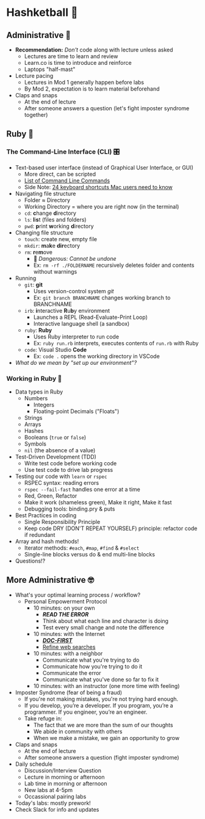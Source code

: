# Hashketball 🏀

## Administrative 🧐

- **Recommendation:** *Don't* code along with lecture unless asked
  - Lectures are time to learn and review
  - Learn.co is time to introduce and reinforce
  - Laptops "half-mast"
- Lecture pacing
  - Lectures in Mod 1 generally happen before labs
  - By Mod 2, expectation is to learn material beforehand
- Claps and snaps
  - At the end of lecture
  - After someone answers a question (let's fight imposter syndrome together)

## Ruby 🧰

### The Command-Line Interface (CLI) 🎛

- Text-based user interface (instead of Graphical User Interface, or GUI)
  - More direct, can be scripted
  - [List of Command Line Commands](https://www.codecademy.com/articles/command-line-commands)
  - Side Note: [24 keyboard shortcuts Mac users need to know](https://www.computerworld.com/article/3023544/24-keyboard-shortcuts-mac-users-need-to-know.html)
- Navigating file structure
  - Folder ≈ Directory
  - Working Directory = where you are right now (in the terminal)
  - `cd`: **c**hange **d**irectory
  - `ls`: **l**i**s**t (files and folders)
  - `pwd`: **p**rint **w**orking **d**irectory
- Changing file structure
  - `touch`: create new, empty file
  - `mkdir`: **m**a**k**e **dir**ectory
  - `rm`: **r**e**m**ove
    - 🚨 *Dangerous: Cannot be undone*
    - Ex: `rm -rf ./FOLDERNAME` recursively deletes folder and contents without warnings
- Running
  - `git`: **git**
    - Uses version-control system *git*
    - Ex: `git branch BRANCHNAME` changes working branch to BRANCHNAME
  - `irb`: **i**nteractive **R**u**b**y environment
    - Launches a REPL (Read-Evaluate-Print Loop)
    - Interactive language shell (a sandbox)
  - `ruby`: **Ruby**
    - Uses Ruby interpreter to run code
    - Ex: `ruby run.rb` interprets, executes contents of `run.rb` with Ruby
  - `code`: Visual Studio **Code**
    - Ex: `code .` opens the working directory in VSCode
- *What do we mean by "set up our environment"?*

### Working in Ruby 💎

- Data types in Ruby
  - Numbers
    - Integers
    - Floating-point Decimals ("Floats")
  - Strings
  - Arrays
  - Hashes
  - Booleans (`true` or `false`)
  - Symbols
  - `nil` (the absence of a value)
- Test-Driven Development (TDD)
  - Write test code before working code
  - Use test code to drive lab progress
- Testing our code with `learn` or `rspec`
  - RSPEC syntax: reading errors
  - `rspec --fail-fast` handles one error at a time
  - Red, Green, Refactor
  - Make it work (shameless green), Make it right, Make it fast
  - Debugging tools: binding.pry & puts
- Best Practices in coding
  - Single Responsibility Principle
  - Keep code DRY (DON'T REPEAT YOURSELF) principle: refactor code if redundant
- Array and hash methods!
  - Iterator methods: `#each`, `#map`, `#find` & `#select`
  - Single-line blocks versus do & end multi-line blocks
- Questions!?

## More Administrative 🤓

- What's your optimal learning process / workflow?
  - Personal Empowerment Protocol
    - 10 minutes: on your own
      - ***READ THE ERROR***
      - Think about what each line and character is doing
      - Test every small change and note the difference
    - 10 minutes: with the Internet
      - [***DOC-FIRST***](https://ruby-doc.org/)
      - [Refine web searches](https://support.google.com/websearch/answer/2466433?hl=en)
    - 10 minutes: with a neighbor
      - Communicate what you're trying to do
      - Communicate how you're trying to do it
      - Communicate the error
      - Communicate what you've done so far to fix it
    - 10 minutes: with an instructor (one more time with feeling)
- Imposter Syndrome (fear of being a fraud)
  - If you're not making mistakes, you're not trying hard enough.
  - If you develop, you’re a developer. If you program, you’re a programmer. If you engineer, you’re an engineer.
  - Take refuge in: 
    - The fact that we are more than the sum of our thoughts
    - We abide in community with others
    - When we make a mistake, we gain an opportunity to grow
- Claps and snaps
  - At the end of lecture
  - After someone answers a question (fight imposter syndrome)
- Daily schedule
  - Discussion/Interview Question
  - Lecture in morning or afternoon
  - Lab time in morning or afternoon
  - New labs at 4-5pm
  - Occassional pairing labs
- Today's labs: mostly prework!
- Check Slack for info and updates